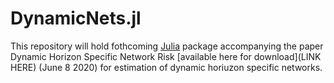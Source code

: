 # DynamicNets.jl

This repository will hold fothcoming [Julia](http://julialang.org/) package accompanying the paper Dynamic Horizon Specific Network Risk [available here for download](LINK HERE) (June 8 2020) for estimation of dynamic horiuzon specific networks.
